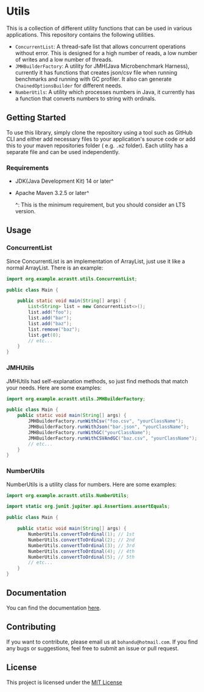 # Utils

This is a collection of
different utility functions
that can be used in
various applications. This
repository contains the
following utilities.

- `ConcurrentList`: A
  thread-safe list that allows
  concurrent operations
  without error.
  This is designed for a high
  number of reads,
  a low number of writes and a
  low number of threads.
- `JMHBuilderFactory`: A
  utility for JMH(Java
  Microbenchmark Harness),
  currently it has
  functions that creates
  json/csv file when running
  benchmarks and running with
  GC profiler.
  It also can
  generate `ChainedOptionsBuilder`
  for different needs.
- `NumberUtils`: A utility
  which processes numbers in
  Java, it currently has
  a function that converts
  numbers to string with
  ordinals.

## Getting Started

To use this library, simply
clone the repository using a
tool such as GitHub CLI
and either add necessary files
to your application's source
code or
add this to your maven
repositories folder (
e.g. `.m2` folder).
Each utility has a separate
file and can be used
independently.

### Requirements

- JDK(Java Development Kit) 14
  or later^
- Apache Maven 3.2.5 or later^

  ^: This is the minimum
  requirement, but you should
  consider an LTS version.

## Usage

### ConcurrentList

Since ConcurrentList is an
implementation of ArrayList,
just use it
like a normal ArrayList. There
is an example:

```java
import org.example.acrastt.utils.ConcurrentList;

public class Main {

    public static void main(String[] args) {
        List<String> list = new ConcurrentList<>();
        list.add("foo");
        list.add("bar");
        list.add("baz");
        list.remove("baz");
        list.get(0);
        // etc...
    }
}
```

### JMHUtils

JMHUtils had self-explanation
methods, so just find methods
that
match your needs.
Here are some examples:

```java
import org.example.acrastt.utils.JMHBuilderFactory;

public class Main {
    public static void main(String[] args) {
        JMHBuilderFactory.runWithCsv("foo.csv", "yourClassName");
        JMHBuilderFactory.runWithJson("bar.json", "yourClassName");
        JMHBuilderFactory.runWithGC("yourClassName");
        JMHBuilderFactory.runWithCSVAndGC("baz.csv", "yourClassName");
        // etc...
    }
}
```

### NumberUtils

NumberUtils is a utility class
for numbers. Here are some
examples:

```java
import org.example.acrastt.utils.NumberUtils;

import static org.junit.jupiter.api.Assertions.assertEquals;

public class Main {

    public static void main(String[] args) {
        NumberUtils.convertToOrdinal(1); // 1st
        NumberUtils.convertToOrdinal(2); // 2nd
        NumberUtils.convertToOrdinal(3); // 3rd
        NumberUtils.convertToOrdinal(4); // 4th
        NumberUtils.convertToOrdinal(5); // 5th
        // etc...
    }
}
```

## Documentation

You can find the
documentation [here](javadoc/index.html).

## Contributing

If you want to contribute,
please email us
at `bohandu@hotmail.com`.
If you find any bugs or
suggestions, feel free to
submit an issue or pull
request.

## License

This project is licensed under
the [MIT License](LICENSE.txt)